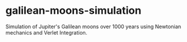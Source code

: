 # galilean-moons-simulation
Simulation of Jupiter's Galilean moons over 1000 years using Newtonian mechanics and Verlet Integration.
